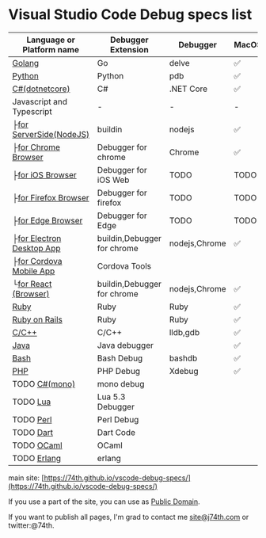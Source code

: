 <!-- vim: ts=2 sw=2 expandtab
-->
# Visual Studio Code Debug specs list

|Language or Platform name|Debugger Extension|Debugger|MacOS|Windows|Linux|
|---|---|---|---|---|---|
|[Golang](./golang)|Go|delve|✅|✅|✅|
|[Python](./python)|Python|pdb|✅|✅|✅|
|[C#(dotnetcore)](./csharp)|C#|.NET Core|✅|✅|✅|
|Javascript and Typescript|-|-|-|-|-|
|├[for ServerSide(NodeJS)](./javascript)|buildin|nodejs|✅|✅|✅|
|├[for Chrome Browser](./javascript_chrome)|Debugger for chrome|Chrome|✅|✅|✅|
|├[for iOS Browser](./javascript_ios)|Debugger for iOS Web|TODO|TODO|TODO|TODO|
|├[for Firefox Browser](./javascript_firefox)|Debugger for firefox|TODO|TODO|TODO|TODO|
|├[for Edge Browser](./javascript_edge)|Debugger for Edge|TODO|TODO|TODO|TODO|
|├[for Electron Desktop App](./javascript_electron)|buildin,Debugger for chrome|nodejs,Chrome|✅|TODO|TODO|
|├[for Cordova Mobile App](./javascript_cordova)|Cordova Tools|||||
|└[for React (Browser)](./javascript_react)|buildin,Debugger for chrome|nodejs,Chrome|✅|TODO|TODO|
|[Ruby](./ruby)|Ruby|Ruby|✅|TODO|TODO|
|[Ruby on Rails](./ruby_rails)|Ruby|Ruby|✅|TODO|TODO|
|[C/C++](./cpp)|C/C++|lldb,gdb|✅|✅|✅|
|[Java](./java)|Java debugger||✅|HELP|✅|
|[Bash](./bash)|Bash Debug|bashdb|✅||✅|
|[PHP](./php)|PHP Debug|Xdebug|✅|✅|✅|
|TODO [C#(mono)](./csharp_mono)|mono debug|||||
|TODO [Lua](./Lua)|Lua 5.3 Debugger|||||
|TODO [Perl](./perl)|Perl Debug|||||
|TODO [Dart](./bash)|Dart Code|||||
|TODO [OCaml](./ocaml)|OCaml|||||
|TODO [Erlang](./erlang)|erlang|||||

main site: [https://74th.github.io/vscode-debug-specs/](https://74th.github.io/vscode-debug-specs/)

If you use a part of the site, you can use as [Public Domain](https://en.wikipedia.org/wiki/Public_domain).

If you want to publish all pages, I'm grad to contact me site@j74th.com or twitter:@74th.
